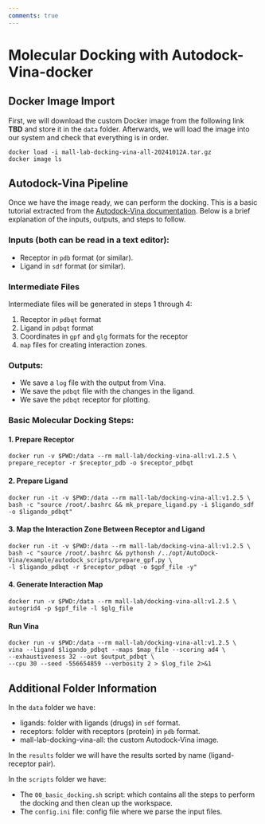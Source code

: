 ```yaml
---
comments: true
---
```


# Molecular Docking with Autodock-Vina-docker

## Docker Image Import

First, we will download the custom Docker image from the following link **TBD** and store it in the `data` folder. Afterwards, we will load the image into our system and check that everything is in order.

```shell
docker load -i mall-lab-docking-vina-all-20241012A.tar.gz
docker image ls
```

## Autodock-Vina Pipeline

Once we have the image ready, we can perform the docking. This is a basic tutorial extracted from the [Autodock-Vina documentation](https://autodock-vina.readthedocs.io/en/latest/docking_basic.html). Below is a brief explanation of the inputs, outputs, and steps to follow.

### Inputs (both can be read in a text editor):

- Receptor in `pdb` format (or similar).
- Ligand in `sdf` format (or similar).

### Intermediate Files

Intermediate files will be generated in steps 1 through 4:

1. Receptor in `pdbqt` format
2. Ligand in `pdbqt` format
3. Coordinates in `gpf` and `glg` formats for the receptor
4. `map` files for creating interaction zones.

### Outputs:

- We save a `log` file with the output from Vina.
- We save the `pdbqt` file with the changes in the ligand.
- We save the `pdbqt` receptor for plotting.

### Basic Molecular Docking Steps:

#### 1. Prepare Receptor

```shell
docker run -v $PWD:/data --rm mall-lab/docking-vina-all:v1.2.5 \
prepare_receptor -r $receptor_pdb -o $receptor_pdbqt
```

#### 2. Prepare Ligand
```shell
docker run -it -v $PWD:/data --rm mall-lab/docking-vina-all:v1.2.5 \
bash -c "source /root/.bashrc && mk_prepare_ligand.py -i $ligando_sdf -o $ligando_pdbqt"
```

#### 3. Map the Interaction Zone Between Receptor and Ligand
```shell
docker run -it -v $PWD:/data --rm mall-lab/docking-vina-all:v1.2.5 \
bash -c "source /root/.bashrc && pythonsh /../opt/AutoDock-Vina/example/autodock_scripts/prepare_gpf.py \
-l $ligando_pdbqt -r $receptor_pdbqt -o $gpf_file -y"
```

#### 4. Generate Interaction Map
```shell
docker run -v $PWD:/data --rm mall-lab/docking-vina-all:v1.2.5 \
autogrid4 -p $gpf_file -l $glg_file
```

#### Run Vina
```shell
docker run -v $PWD:/data --rm mall-lab/docking-vina-all:v1.2.5 \
vina --ligand $ligando_pdbqt --maps $map_file --scoring ad4 \
--exhaustiveness 32 --out $output_pdbqt \
--cpu 30 --seed -556654859 --verbosity 2 > $log_file 2>&1
```

## Additional Folder Information

In the `data` folder we have:

- ligands: folder with ligands (drugs) in `sdf` format.
- receptors: folder with receptors (protein) in `pdb` format.
- mall-lab-docking-vina-all: the custom Autodock-Vina image.

In the `results` folder we will have the results sorted by name (ligand-receptor pair).

In the `scripts` folder we have:

- The `00_basic_docking.sh` script: which contains all the steps to perform the docking and then clean up the workspace.
- The `config.ini` file: config file where we parse the input files.
